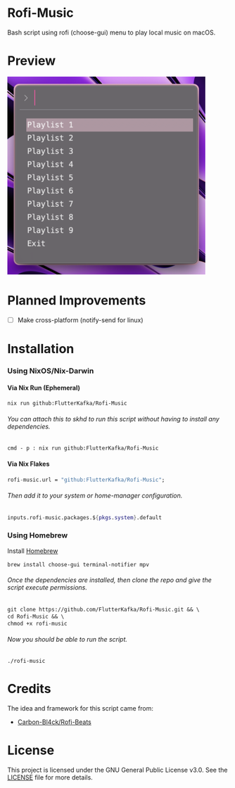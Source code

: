 # Rofi-Music
Bash script using rofi (choose-gui) menu to play local music on macOS.

# Preview
<img width="450" height="450" alt="image" src="https://github.com/FlutterKafka/Rofi-Music/blob/main/assets/rofi-music.png" />

# Planned Improvements
- [ ] Make cross-platform (notify-send for linux)

# Installation
### Using NixOS/Nix-Darwin
#### Via Nix Run (Ephemeral)
``` fish
nix run github:FlutterKafka/Rofi-Music
```
###### You can attach this to skhd to run this script without having to install any dependencies.
``` fish
cmd - p : nix run github:FlutterKafka/Rofi-Music
```
#### Via Nix Flakes
``` nix
rofi-music.url = "github:FlutterKafka/Rofi-Music";
```
###### Then add it to your system or home-manager configuration.
``` nix
inputs.rofi-music.packages.${pkgs.system}.default
```

### Using Homebrew
Install [Homebrew](https://brew.sh/)
``` fish
brew install choose-gui terminal-notifier mpv
```
###### Once the dependencies are installed, then clone the repo and give the script execute permissions.
``` fish
git clone https://github.com/FlutterKafka/Rofi-Music.git && \
cd Rofi-Music && \
chmod +x rofi-music
```
###### Now you should be able to run the script.
``` fish
./rofi-music
```

# Credits
The idea and framework for this script came from:
* [Carbon-Bl4ck/Rofi-Beats](https://github.com/Carbon-Bl4ck/Rofi-Beats)

# License
This project is licensed under the GNU General Public License v3.0. See the [LICENSE](LICENSE) file for more details.
